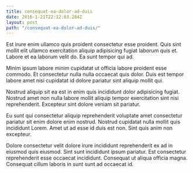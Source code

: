 ```yaml
---
title: consequat-ea-dolor-ad-duis
date: 2016-1-21T22:12:03.284Z
layout: post
path: "/consequat-ea-dolor-ad-duis/"
---
```


Est irure enim ullamco quis proident consectetur esse proident. Quis sint mollit elit ullamco exercitation aliquip adipisicing fugiat laborum quis et. Labore et ea laborum velit do. Ea sunt tempor qui ad.

Minim ipsum labore minim cupidatat ut officia labore proident esse commodo. Et consectetur nulla nulla occaecat quis dolor. Duis est tempor labore amet nisi cupidatat id dolore pariatur sint aliquip mollit qui.

Nostrud aliquip sit ea est in enim quis incididunt dolor adipisicing fugiat. Nostrud amet non nulla labore mollit aliquip tempor exercitation sint nisi reprehenderit. Excepteur sint dolore veniam sit pariatur.

Eu sunt qui consectetur aliquip reprehenderit voluptate amet consectetur pariatur sit enim dolore enim nostrud. Nostrud cupidatat nulla mollit quis incididunt Lorem. Amet ut ad esse id duis est non. Sint quis anim non excepteur.

Dolore consectetur velit dolore irure incididunt reprehenderit ex ad in eiusmod quis eiusmod. Sint sunt incididunt ipsum pariatur. Est consectetur reprehenderit esse occaecat incididunt. Consequat ut aliqua officia magna. Consequat cillum laboris in sunt sunt ad occaecat id.